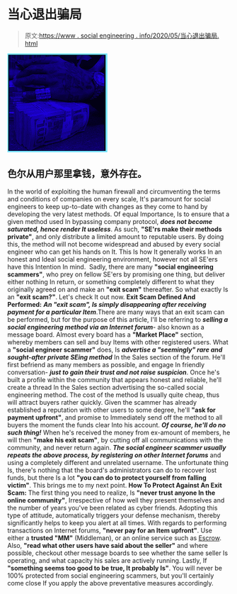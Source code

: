 # 当心退出骗局

> 原文:[https://www . social engineering . info/2020/05/当心退出骗局. html](https://www.socialengineering.info/2020/05/beware-of-exit-scams.html)

[![](img/6d83d72dd815c4a9ce3acf2a145ff05a.png)](https://1.bp.blogspot.com/-PSnA71SGIJI/XtI1woXjlLI/AAAAAAAAKDs/IZ06rK3sEBkVgr68niTOHCmwtnRiefQPACLcBGAsYHQ/s1600/Exit%2BScam.%2Bwww.socialengineering.info.png)

## **色尔从用户那里拿钱，意外存在。**

In the world of exploiting the human firewall and circumventing the terms and conditions of companies on every scale, It's paramount for social engineers to keep up-to-date with changes as they come to hand by developing the very latest methods. Of equal Importance, Is to ensure that a given method used In bypassing company protocol, ***does not become saturated, hence render It useless***.
  As such, **"SE'rs make their methods private"**, and only distribute a limited amount to reputable users. By doing this, the method will not become widespread and abused by every social engineer who can get his hands on It. This Is how It generally works In an honest and Ideal social engineering environment, however not all SE'ers have this Intention In mind. 
  Sadly, there are many **"social engineering scammers"**, who prey on fellow SE'ers by promising one thing, but deliver either nothing In return, or something completely different to what they originally agreed on and make an **"exit scam"** thereafter. So what exactly Is an **"exit scam?"**. Let's check It out now.
  **Exit Scam Defined And Performed:**
  ***An "exit scam", Is simply disappearing after receiving payment for a particular Item***.There are many ways that an exit scam can be performed, but for the purpose of this article, I'll be referring to ***selling a social engineering method via an Internet forum***- also known as a message board. Almost every board has a **"Market Place"** section, whereby members can sell and buy Items with other registered users. What a **"social engineer scammer"** does, Is ***advertise a "seemingly" rare and sought-after private SEing method*** In the Sales section of the forum.
  He'll first befriend as many members as possible, and engage In friendly conversation- ***just to gain their trust and not raise suspicion***. Once he's built a profile within the community that appears honest and reliable, he'll create a thread In the Sales section advertising the so-called social engineering method. The cost of the method Is usually quite cheap, thus will attract buyers rather quickly.
  Given the scammer has already established a reputation with other users to some degree, he'll **"ask for payment upfront"**, and promise to Immediately send off the method to all buyers the moment the funds clear Into his account. ***Of course, he'll do no such thing!*** When he's received the money from ex-amount of members, he will then **"make his exit scam"**, by cutting off all communications with the community, and never return again.
  ***The social engineer scammer usually repeats the above process, by registering on other Internet forums*** and using a completely different and unrelated username. The unfortunate thing Is, there's nothing that the board's administrators can do to recover lost funds, but there Is a lot **"you can do to protect yourself from falling victim"**. This brings me to my next point.
  **How To Protect Against An Exit Scam:**
  The first thing you need to realize, Is **"never trust anyone In the online community"**, Irrespective of how well they present themselves and the number of years you've been related as cyber friends. Adopting this type of attitude, automatically triggers your defense mechanism, thereby significantly helps to keep you alert at all times. With regards to performing transactions on Internet forums, **"never pay for an Item upfront"**. Use either a **trusted "MM"** (Middleman), or an online service such as [Escrow](https://www.escrow.com/).
  Also, **"read what other users have said about the seller"** and where possible, checkout other message boards to see whether the same seller Is operating, and what capacity his sales are actively running. Lastly, If **"something seems too good to be true, It probably Is"**. You will never be 100% protected from social engineering scammers, but you'll certainly come close If you apply the above preventative measures accordingly.